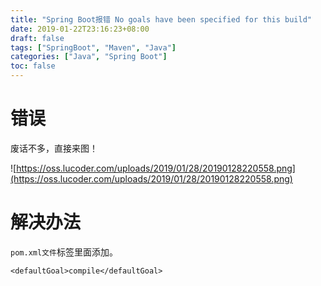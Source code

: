 ```yaml
---
title: "Spring Boot报错 No goals have been specified for this build"
date: 2019-01-22T23:16:23+08:00
draft: false
tags: ["SpringBoot", "Maven", "Java"]
categories: ["Java", "Spring Boot"]
toc: false
---
```


# 错误

废话不多，直接来图！

![https://oss.lucoder.com/uploads/2019/01/28/20190128220558.png](https://oss.lucoder.com/uploads/2019/01/28/20190128220558.png)

# 解决办法

`pom.xml文件`<build>标签里面添加。
```
<defaultGoal>compile</defaultGoal>  
```